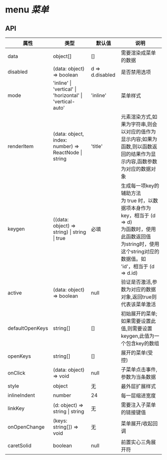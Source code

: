 # menu *菜单*

<example />

## API

| 属性 | 类型 | 默认值 | 说明 |
| --- | --- | --- | --- |
| data | object[] | [] | 需要渲染成菜单的数据 |
| disabled | (data: object) => boolean | d => d.disabled | 是否禁用选项 |
| mode | 'inline' \| 'vertical' \| 'horizontal' \| 'vertical-auto' | 'inline'| 菜单样式|
| renderItem | (data: object, index: number) => ReactNode \| string | 'title' | 元素渲染方式,如果为字符串,则会以对应的值作为显示内容;如果为函数,则以函数返回的结果作为显示内容,函数参数为对应的数据对象 |
| keygen | ((data: object) => string) \| string \| true | 必填 | 生成每一项key的辅助方法<br />为 true 时，以数据项本身作为key，相当于 (d => d)<br />为函数时，使用此函数返回值<br />为string时，使用这个string对应的数据值。如 'id'，相当于 (d => d.id) |
| active | (data: object) => boolean | null | 验证是否激活,参数为对应的数据对象,返回true则代表该菜单激活 |
| defaultOpenKeys | string[] | [] | 初始展开的菜单;如果需要设置此值,则需要设置keygen,此值为一个包含key的数组 |
| openKeys | string[] | [] | 展开的菜单(受控) | 
| onClick | (data: object) => void | null | 子菜单点击事件,参数为当条数据|
| style | object | 无 | 最外层扩展样式 |
| inlineIndent | number | 24 | 每一层缩进宽度 |
| linkKey | (d: object) => string \| string | 无 | 需要注入子菜单的链接键值 |  
| onOpenChange | (keys: string[]) => void | 无 | 菜单展开/收起回调 |
| caretSolid | boolean | null | 前置实心三角展开符 |